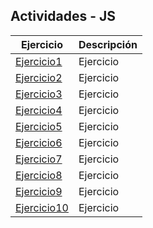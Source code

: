 ## Actividades - JS
Ejercicio | Descripción
----------|------------
[Ejercicio1](/Actividades/js01/js01.html) | Ejercicio
[Ejercicio2](/Actividades/js02/js02.html) | Ejercicio
[Ejercicio3](/Actividades/js03/js03.html) | Ejercicio
[Ejercicio4](/Actividades/js04/js04.html) | Ejercicio
[Ejercicio5](/Actividades/js05/js05.html) | Ejercicio
[Ejercicio6](/Actividades/js06/js06.html) | Ejercicio
[Ejercicio7]() | Ejercicio
[Ejercicio8](/Actividades/js08/js08.html) | Ejercicio
[Ejercicio9](/Actividades/js09/js09.html) | Ejercicio
[Ejercicio10](/Actividades/js10/js10.html) | Ejercicio
